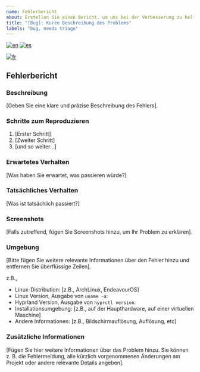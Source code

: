 ```yaml
---
name: Fehlerbericht
about: Erstellen Sie einen Bericht, um uns bei der Verbesserung zu helfen
title: "[Bug]: Kurze Beschreibung des Problems"
labels: "bug, needs triage"
---
```


<!--
Mehrsprachige bug_report-Unterstützung
-->

[![en](https://img.shields.io/badge/lang-en-red.svg)](bug_report.md)
[![es](https://img.shields.io/badge/lang-es-yellow.svg)](bug_report.es.md)
<!-- [![de](https://img.shields.io/badge/lang-de-black.svg)](bug_report.de.md) -->
[![fr](https://img.shields.io/badge/lang-fr-blue.svg)](bug_report.fr.md)

## Fehlerbericht

### Beschreibung

[Geben Sie eine klare und präzise Beschreibung des Fehlers].

### Schritte zum Reproduzieren

1. [Erster Schritt]
2. [Zweiter Schritt]
3. [und so weiter...]

### Erwartetes Verhalten

[Was haben Sie erwartet, was passieren würde?]

### Tatsächliches Verhalten

[Was ist tatsächlich passiert?]

### Screenshots

[Falls zutreffend, fügen Sie Screenshots hinzu, um Ihr Problem zu erklären].

### Umgebung

[Bitte fügen Sie weitere relevante Informationen über den Fehler hinzu und entfernen Sie überflüssige Zeilen].

z.B.,

- Linux-Distribution: [z.B., ArchLinux, EndeavourOS]
- Linux Version, Ausgabe von `uname -a`:
- Hyprland Version, Ausgabe von `hyprctl version`:
- Installationsumgebung: [z.B., auf der Haupthardware, auf einer virtuellen Maschine]
- Andere Informationen: [z.B., Bildschirmauflösung, Auflösung, etc]

### Zusätzliche Informationen

[Fügen Sie hier weitere Informationen über das Problem hinzu. Sie können z. B. die Fehlermeldung, alle kürzlich vorgenommenen Änderungen am Projekt oder andere relevante Details angeben].
